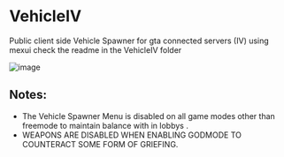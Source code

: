 # VehicleIV
Public client side Vehicle Spawner for gta connected servers (IV) using mexui check the readme in the VehicleIV folder

![image](https://github.com/user-attachments/assets/3f3c39d4-2f6c-4e74-86a5-7cc1c396e477)


## Notes:
- The Vehicle Spawner Menu is disabled on all game modes other than freemode to maintain balance with in lobbys .
- WEAPONS ARE DISABLED WHEN ENABLING GODMODE TO COUNTERACT SOME FORM OF GRIEFING.
